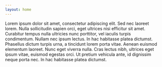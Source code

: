 ```yaml
---
layout: home
---
```


Lorem ipsum dolor sit amet, consectetur adipiscing elit. Sed nec laoreet lorem. Nulla sollicitudin sapien orci, eget ultrices nisi efficitur sit amet. Curabitur tempus nulla ultricies nunc porttitor, vel iaculis turpis condimentum. Nullam nec ipsum lectus. In hac habitasse platea dictumst. Phasellus dictum turpis urna, a tincidunt lorem porta vitae. Aenean euismod elementum laoreet. Nunc eget viverra nulla. Cras lectus nibh, ultrices eget ipsum vitae, euismod egestas orci. Ut pretium vehicula ante, id dignissim neque porta nec. In hac habitasse platea dictumst.
